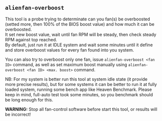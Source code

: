 ## `alienfan-overboost`

This tool is a probe trying to determinate can you fan(s) be overboosted (setted more, then 100% of the BIOS boost value) and how much it can be overboosted.  
It set new boost value, wait until fan RPM will be steady, then check steady RPM against top reached.  
By default, just run it at IDLE system and wait some minutes until it define and store overboost values for every fan found into you system.  

You can also try to overboost only one fan, issue `alienfan-overboost <fan ID>` command, as well as set maximum boost manually using `alienfan-overboost <fan ID> <max. boost>` command.

NB: For my system is better run this tool at system idle state (it provide more precise results), but for some systems it can be better to run it at fully loaded system, running some bench app like Heaven Benchmark. Please keep in mind, full-auto test took some minutes, so you benchmark should be long enough for this.

**WARNING:** Stop all fan-control software before start this tool, or results will be incorrect!